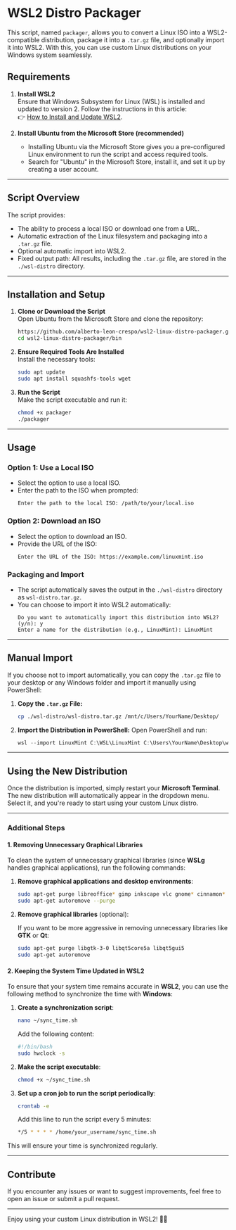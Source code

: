 
# WSL2 Distro Packager

This script, named `packager`, allows you to convert a Linux ISO into a WSL2-compatible distribution, package it into a `.tar.gz` file, and optionally import it into WSL2. With this, you can use custom Linux distributions on your Windows system seamlessly.

## **Requirements**

1. **Install WSL2**  
   Ensure that Windows Subsystem for Linux (WSL) is installed and updated to version 2. Follow the instructions in this article:  
   👉 [How to Install and Update WSL2](https://learn.microsoft.com/en-us/windows/wsl/install).

2. **Install Ubuntu from the Microsoft Store (recommended)**  
   - Installing Ubuntu via the Microsoft Store gives you a pre-configured Linux environment to run the script and access required tools.  
   - Search for "Ubuntu" in the Microsoft Store, install it, and set it up by creating a user account.

---

## **Script Overview**

The script provides:
- The ability to process a local ISO or download one from a URL.
- Automatic extraction of the Linux filesystem and packaging into a `.tar.gz` file.
- Optional automatic import into WSL2.
- Fixed output path: All results, including the `.tar.gz` file, are stored in the `./wsl-distro` directory.

---

## **Installation and Setup**

1. **Clone or Download the Script**  
   Open Ubuntu from the Microsoft Store and clone the repository:
   ```bash
   https://github.com/alberto-leon-crespo/wsl2-linux-distro-packager.git
   cd wsl2-linux-distro-packager/bin
   ```

2. **Ensure Required Tools Are Installed**  
   Install the necessary tools:
   ```bash
   sudo apt update
   sudo apt install squashfs-tools wget
   ```

3. **Run the Script**  
   Make the script executable and run it:
   ```bash
   chmod +x packager
   ./packager
   ```

---

## **Usage**

### **Option 1: Use a Local ISO**
- Select the option to use a local ISO.
- Enter the path to the ISO when prompted:
  ```plaintext
  Enter the path to the local ISO: /path/to/your/local.iso
  ```

### **Option 2: Download an ISO**
- Select the option to download an ISO.
- Provide the URL of the ISO:
  ```plaintext
  Enter the URL of the ISO: https://example.com/linuxmint.iso
  ```

### **Packaging and Import**
- The script automatically saves the output in the `./wsl-distro` directory as `wsl-distro.tar.gz`.
- You can choose to import it into WSL2 automatically:
  ```plaintext
  Do you want to automatically import this distribution into WSL2? (y/n): y
  Enter a name for the distribution (e.g., LinuxMint): LinuxMint
  ```

---

## **Manual Import**

If you choose not to import automatically, you can copy the `.tar.gz` file to your desktop or any Windows folder and import it manually using PowerShell:

1. **Copy the `.tar.gz` File:**
   ```bash
   cp ./wsl-distro/wsl-distro.tar.gz /mnt/c/Users/YourName/Desktop/
   ```

2. **Import the Distribution in PowerShell:**
   Open PowerShell and run:
   ```powershell
   wsl --import LinuxMint C:\WSL\LinuxMint C:\Users\YourName\Desktop\wsl-distro.tar.gz --version 2
   ```

---

## **Using the New Distribution**

Once the distribution is imported, simply restart your **Microsoft Terminal**. The new distribution will automatically appear in the dropdown menu. Select it, and you're ready to start using your custom Linux distro.

---

### Additional Steps

#### 1. **Removing Unnecessary Graphical Libraries**

To clean the system of unnecessary graphical libraries (since **WSLg** handles graphical applications), run the following commands:

1. **Remove graphical applications and desktop environments**:

    ```bash
    sudo apt-get purge libreoffice* gimp inkscape vlc gnome* cinnamon* mate* xfce* kde*
    sudo apt-get autoremove --purge
    ```

2. **Remove graphical libraries** (optional):

   If you want to be more aggressive in removing unnecessary libraries like **GTK** or **Qt**:

    ```bash
    sudo apt-get purge libgtk-3-0 libqt5core5a libqt5gui5
    sudo apt-get autoremove
    ```

#### 2. **Keeping the System Time Updated in WSL2**

To ensure that your system time remains accurate in **WSL2**, you can use the following method to synchronize the time with **Windows**:

1. **Create a synchronization script**:

    ```bash
    nano ~/sync_time.sh
    ```

   Add the following content:

    ```bash
    #!/bin/bash
    sudo hwclock -s
    ```

2. **Make the script executable**:

    ```bash
    chmod +x ~/sync_time.sh
    ```

3. **Set up a cron job to run the script periodically**:

    ```bash
    crontab -e
    ```

   Add this line to run the script every 5 minutes:

    ```bash
    */5 * * * * /home/your_username/sync_time.sh
    ```

This will ensure your time is synchronized regularly.

---

## **Contribute**

If you encounter any issues or want to suggest improvements, feel free to open an issue or submit a pull request.

---

Enjoy using your custom Linux distribution in WSL2! 🚀✨
